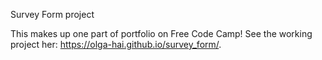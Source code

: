 Survey Form project

This makes up one part of portfolio on Free Code Camp!
See the working project her: https://olga-hai.github.io/survey_form/.
